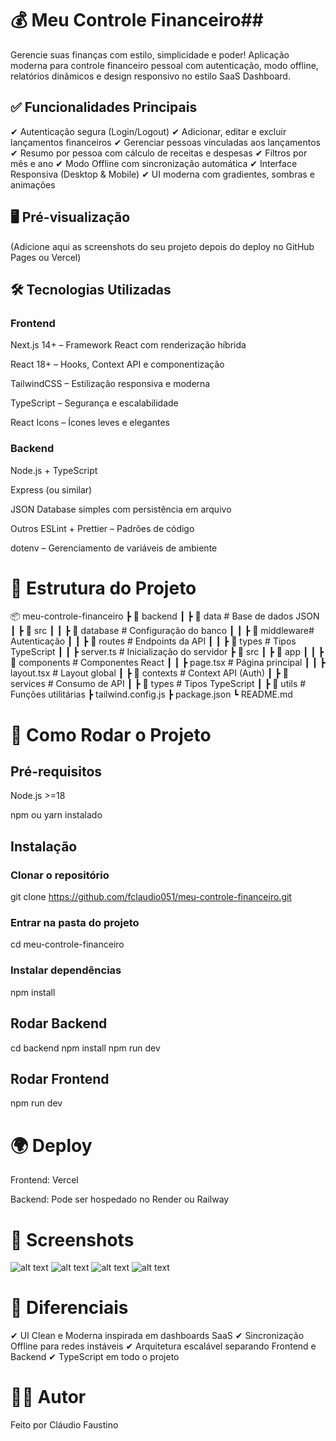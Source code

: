 # 💰 Meu Controle Financeiro##

Gerencie suas finanças com estilo, simplicidade e poder!
Aplicação moderna para controle financeiro pessoal com autenticação, modo offline, relatórios dinâmicos e design responsivo no estilo SaaS Dashboard.

## ✅ Funcionalidades Principais
✔ Autenticação segura (Login/Logout)
✔ Adicionar, editar e excluir lançamentos financeiros
✔ Gerenciar pessoas vinculadas aos lançamentos
✔ Resumo por pessoa com cálculo de receitas e despesas
✔ Filtros por mês e ano
✔ Modo Offline com sincronização automática
✔ Interface Responsiva (Desktop & Mobile)
✔ UI moderna com gradientes, sombras e animações

## 🖥 Pré-visualização
(Adicione aqui as screenshots do seu projeto depois do deploy no GitHub Pages ou Vercel)

## 🛠 Tecnologias Utilizadas
### Frontend
Next.js 14+ – Framework React com renderização híbrida

React 18+ – Hooks, Context API e componentização

TailwindCSS – Estilização responsiva e moderna

TypeScript – Segurança e escalabilidade

React Icons – Ícones leves e elegantes

### Backend
Node.js + TypeScript

Express (ou similar)

JSON Database simples com persistência em arquivo

Outros
ESLint + Prettier – Padrões de código

dotenv – Gerenciamento de variáveis de ambiente

# 📂 Estrutura do Projeto

📦 meu-controle-financeiro
 ┣ 📂 backend
 ┃ ┣ 📂 data        # Base de dados JSON
 ┃ ┣ 📂 src
 ┃ ┃ ┣ 📂 database  # Configuração do banco
 ┃ ┃ ┣ 📂 middleware# Autenticação
 ┃ ┃ ┣ 📂 routes    # Endpoints da API
 ┃ ┃ ┣ 📂 types     # Tipos TypeScript
 ┃ ┃ ┣ server.ts    # Inicialização do servidor
 ┣ 📂 src
 ┃ ┣ 📂 app
 ┃ ┃ ┣ 📂 components # Componentes React
 ┃ ┃ ┣ page.tsx      # Página principal
 ┃ ┃ ┣ layout.tsx    # Layout global
 ┃ ┣ 📂 contexts     # Context API (Auth)
 ┃ ┣ 📂 services     # Consumo de API
 ┃ ┣ 📂 types        # Tipos TypeScript
 ┃ ┣ 📂 utils        # Funções utilitárias
 ┣ tailwind.config.js
 ┣ package.json
 ┗ README.md
# 🚀 Como Rodar o Projeto

## Pré-requisitos
Node.js >=18

npm ou yarn instalado

## Instalação

### Clonar o repositório
git clone https://github.com/fclaudio051/meu-controle-financeiro.git

### Entrar na pasta do projeto
cd meu-controle-financeiro

### Instalar dependências
npm install

## Rodar Backend
cd backend
npm install
npm run dev

## Rodar Frontend
npm run dev

# 🌍 Deploy
Frontend: Vercel

Backend: Pode ser hospedado no Render ou Railway

# 📸 Screenshots
 ![alt text](image-3.png)
 ![alt text](image.png)
 ![alt text](image-1.png)
 ![alt text](image-2.png)

# 📌 Diferenciais
✔ UI Clean e Moderna inspirada em dashboards SaaS
✔ Sincronização Offline para redes instáveis
✔ Arquitetura escalável separando Frontend e Backend
✔ TypeScript em todo o projeto

# 👨‍💻 Autor
Feito por Cláudio Faustino


